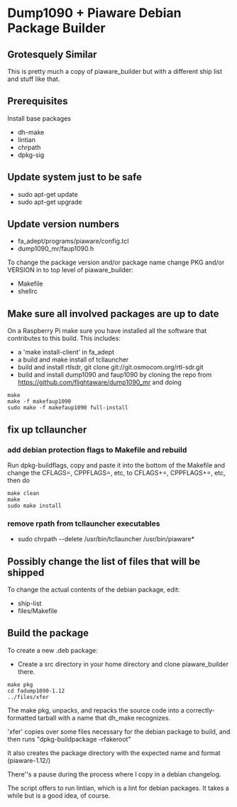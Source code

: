 # Dump1090 + Piaware Debian Package Builder

## Grotesquely Similar

This is pretty much a copy of piaware_builder but with a different ship list and stuff like that.

## Prerequisites

Install base packages
* dh-make
* lintian
* chrpath
* dpkg-sig

## Update system just to be safe

* sudo apt-get update
* sudo apt-get upgrade

## Update version numbers

* fa_adept/programs/piaware/config.tcl
* dump1090_mr/faup1090.h

To change the package version and/or package name
change PKG and/or VERSION in to top level of piaware_builder:
* Makefile
* shellrc
		
## Make sure all involved packages are up to date

On a Raspberry Pi make sure you have installed all the software that
contributes to this build.  This includes:

* a 'make install-client' in fa_adept
* a build and make install of tcllauncher
* build and install rtlsdr, git clone git://git.osmocom.org/rtl-sdr.git
* build and install dump1090 and faup1090 by cloning the repo from
https://github.com/flightaware/dump1090_mr and doing
```
make
make -f makefaup1090
sudo make -f makefaup1090 full-install
```

## fix up tcllauncher

### add debian protection flags to Makefile and rebuild

Run dpkg-buildflags, copy and paste it into the bottom of the Makefile
and change the CFLAGS=, CPPFLAGS=, etc, to CFLAGS+=, CPPFLAGS+=, etc,
then do

```
make clean
make
sudo make install
```

### remove rpath from tcllauncher executables

* sudo chrpath --delete /usr/bin/tcllauncher /usr/bin/piaware*

## Possibly change the list of files that will be shipped

To change the actual contents of the debian package, edit:
* ship-list
* files/Makefile
	
## Build the package

To create a new .deb package:

* Create a src directory in your home directory and clone piaware_builder there.

```
make pkg
cd fadump1090-1.12
../files/xfer
```

The make pkg, unpacks, and repacks the source code into a 
correctly-formatted tarball with a name that dh_make recognizes.

'xfer' copies over some files necessary for the debian package to build, 
and then runs "dpkg-buildpackage -rfakeroot"

It also creates the package directory with the expected name and format (piaware-1.12/)

There''s a pause during the process where I copy in a debian changelog.

The script offers to run lintian, which is a lint for debian packages.  It
takes a while but is a good idea, of course.


